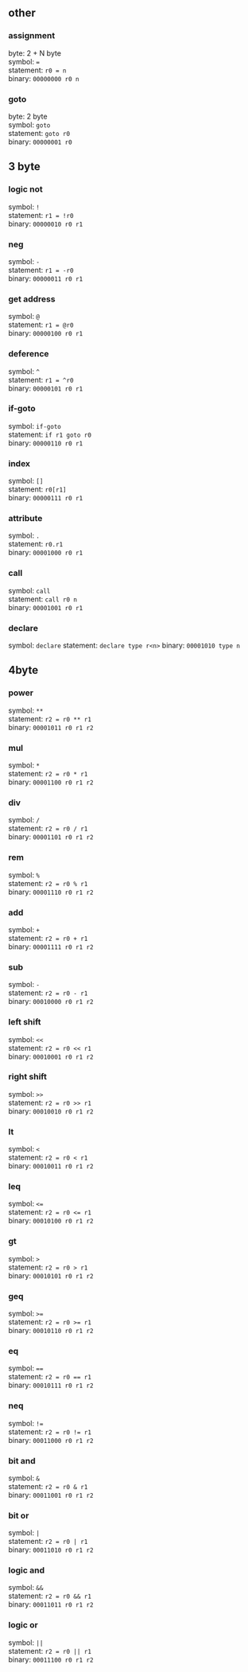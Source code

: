 ## other
### assignment
byte: 2 + N byte  
symbol: `=`  
statement: `r0 = n`  
binary: `00000000 r0 n`
### goto
byte: 2 byte  
symbol: `goto`  
statement: `goto r0`  
binary: `00000001 r0`
## 3 byte
### logic not
symbol: `!`  
statement: `r1 = !r0`  
binary: `00000010 r0 r1`
### neg
symbol: `-`  
statement: `r1 = -r0`  
binary: `00000011 r0 r1`
### get address
symbol: `@`  
statement: `r1 = @r0`  
binary: `00000100 r0 r1`
### deference
symbol: `^`  
statement: `r1 = ^r0`  
binary: `00000101 r0 r1`
### if-goto
symbol: `if-goto`  
statement: `if r1 goto r0`  
binary: `00000110 r0 r1`
### index
symbol: `[]`  
statement: `r0[r1]`  
binary: `00000111 r0 r1`
### attribute
symbol: `.`  
statement: `r0.r1`  
binary: `00001000 r0 r1`
### call
symbol: `call`  
statement: `call r0 n`  
binary: `00001001 r0 r1`
### declare
symbol: `declare`
statement: `declare type r<n>`
binary: `00001010 type n`
## 4byte
### power
symbol: `**`  
statement: `r2 = r0 ** r1`  
binary: `00001011 r0 r1 r2`
### mul
symbol: `*`  
statement: `r2 = r0 * r1`  
binary: `00001100 r0 r1 r2`
### div
symbol: `/`  
statement: `r2 = r0 / r1`  
binary: `00001101 r0 r1 r2`
### rem
symbol: `%`  
statement: `r2 = r0 % r1`  
binary: `00001110 r0 r1 r2`
### add
symbol: `+`  
statement: `r2 = r0 + r1`  
binary: `00001111 r0 r1 r2`
### sub
symbol: `-`  
statement: `r2 = r0 - r1`  
binary: `00010000 r0 r1 r2`
### left shift
symbol: `<<`  
statement: `r2 = r0 << r1`  
binary: `00010001 r0 r1 r2`
### right shift
symbol: `>>`  
statement: `r2 = r0 >> r1`  
binary: `00010010 r0 r1 r2`
### lt
symbol: `<`  
statement: `r2 = r0 < r1`  
binary: `00010011 r0 r1 r2`
### leq
symbol: `<=`  
statement: `r2 = r0 <= r1`  
binary: `00010100 r0 r1 r2`
### gt
symbol: `>`  
statement: `r2 = r0 > r1`  
binary: `00010101 r0 r1 r2`
### geq
symbol: `>=`  
statement: `r2 = r0 >= r1`  
binary: `00010110 r0 r1 r2`
### eq
symbol: `==`  
statement: `r2 = r0 == r1`  
binary: `00010111 r0 r1 r2`
### neq
symbol: `!=`  
statement: `r2 = r0 != r1`  
binary: `00011000 r0 r1 r2`
### bit and
symbol: `&`  
statement: `r2 = r0 & r1`  
binary: `00011001 r0 r1 r2`
### bit or
symbol: `|`  
statement: `r2 = r0 | r1`  
binary: `00011010 r0 r1 r2`
### logic and
symbol: `&&`  
statement: `r2 = r0 && r1`  
binary: `00011011 r0 r1 r2`
### logic or
symbol: `||`  
statement: `r2 = r0 || r1`  
binary: `00011100 r0 r1 r2`
